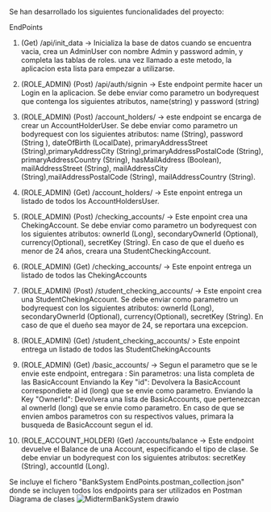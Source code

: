 Se han desarrollado los siguientes funcionalidades del proyecto:

EndPoints
1) (Get) /api/init_data -> Inicializa la base de datos cuando se encuentra vacia, crea un AdminUser con nombre Admin y password admin, y completa las tablas de roles.
		una vez llamado a este metodo, la aplicacion esta lista para empezar a utilizarse.

2) (ROLE_ADMIN) (Post) /api/auth/signin -> Este endpoint permite hacer un Login en la aplicacion. Se debe enviar como parametro un bodyrequest que contenga los siguientes atributos, name(string) y password (string)
		

3) (ROLE_ADMIN) (Post) /account_holders/ -> este endpoint se encarga de crear un AccountHolderUser. Se debe enviar como parametro un bodyrequest con los siguientes atributos:
		name (String), password (String ), dateOfBirth (LocalDate), primaryAddressStreet (String),primaryAddressCity (String),primaryAddressPostalCode (String), primaryAddressCountry (String),
		hasMailAddress (Boolean), mailAddressStreet (String), mailAddressCity (String),mailAddressPostalCode (String), mailAddressCountry (String).
		
4) (ROLE_ADMIN) (Get) /account_holders/ -> Este enpoint entrega un listado de todos los AccountHoldersUser.


5) (ROLE_ADMIN) (Post) /checking_accounts/ -> Este enpoint crea una ChekingAccount. Se debe enviar como parametro un bodyrequest con los siguientes atributos:   ownerId (Long), secondaryOwnerId (Optional<Long>),
		currency(Optional<String>), secretKey (String). En caso de que el dueño es menor de 24 años, creara una StudentCheckingAccount.

6) (ROLE_ADMIN) (Get) /checking_accounts/ -> Este enpoint entrega un listado de todos las ChekingAccounts

7) (ROLE_ADMIN) (Post) /student_checking_accounts/ -> Este enpoint crea una StudentChekingAccount. Se debe enviar como parametro un bodyrequest con los siguientes atributos:   ownerId (Long), secondaryOwnerId (Optional<Long>),
		currency(Optional<String>), secretKey (String). En caso de que el dueño sea mayor de 24, se reportara una excepcion.

8) (ROLE_ADMIN) (Get) /student_checking_accounts/  > Este enpoint entrega un listado de todos las StudentChekingAccounts

9) (ROLE_ADMIN) (Get) /basic_accounts/ -> Segun el parametro que se le envie este endpoint, entregara :
			Sin parametros: una lista completa de las BasicAccount
			Enviando la Key "id": Devolvera la BasicAccount correspondiete al id (long) que se envie como parametro.
			Enviando la Key "OwnerId": Devolvera una lista de BasicAccounts, que pertenezcan al ownerId (long) que se envie como parametro.
			En caso de que se envien ambos parametros con su respectivos values, primara la busqueda de  BasicAccount segun el id.

10) (ROLE_ACCOUNT_HOLDER) (Get) /accounts/balance -> Este endpoint devuelve el Balance de una Account, especificando el tipo de clase.
			Se debe enviar un bodyrequest con los siguientes atributos: secretKey (String), accountId (Long). 


Se incluye el fichero "BankSystem EndPoints.postman_collection.json" donde se incluyen todos los endpoints para ser utilizados en Postman
Diagrama de clases
![MidtermBankSystem drawio](https://user-images.githubusercontent.com/110189061/200124831-860d4e69-0752-4f26-9da1-2a148fc2eaf5.png)

